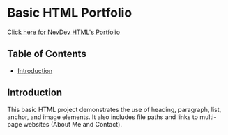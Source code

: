 # Basic HTML Portfolio 

[Click here for NevDev HTML's Portfolio]([http://example.com](https://nrjbrown.github.io/html-portfolio/))

## Table of Contents
- [Introduction](#introduction)

## Introduction
This basic HTML project demonstrates the use of heading, paragraph, list, anchor, and image elements. It also includes file paths and links to multi-page websites (About Me and Contact).
